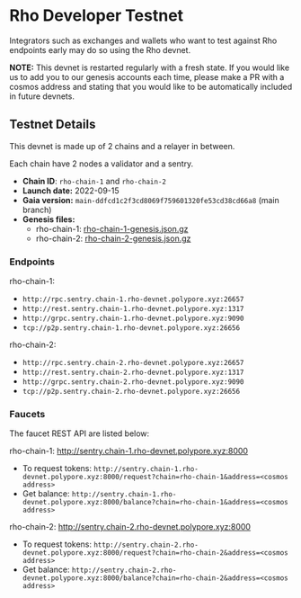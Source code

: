 # Rho Developer Testnet

Integrators such as exchanges and wallets who want to test against Rho endpoints early may do so using the Rho devnet.

**NOTE:** This devnet is restarted regularly with a fresh state. If you would like us to add you to our genesis accounts each time, please make a PR with a cosmos address and stating that you would like to be automatically included in future devnets.

## Testnet Details

This devnet is made up of 2 chains and a relayer in between.

Each chain have 2 nodes a validator and a sentry.

- **Chain ID**: `rho-chain-1` and `rho-chain-2`
- **Launch date:** 2022-09-15
- **Gaia version:** `main-ddfcd1c2f3cd8069f759601320fe53cd38cd66a8` (main branch)
- **Genesis files:** 
  - rho-chain-1: [rho-chain-1-genesis.json.gz](rho-chain-1-genesis.json.gz)
  - rho-chain-2: [rho-chain-2-genesis.json.gz](rho-chain-2-genesis.json.gz)

### Endpoints
rho-chain-1:
* `http://rpc.sentry.chain-1.rho-devnet.polypore.xyz:26657`
* `http://rest.sentry.chain-1.rho-devnet.polypore.xyz:1317`
* `http://grpc.sentry.chain-1.rho-devnet.polypore.xyz:9090`
* `tcp://p2p.sentry.chain-1.rho-devnet.polypore.xyz:26656`

rho-chain-2:
* `http://rpc.sentry.chain-2.rho-devnet.polypore.xyz:26657`
* `http://rest.sentry.chain-2.rho-devnet.polypore.xyz:1317`
* `http://grpc.sentry.chain-2.rho-devnet.polypore.xyz:9090`
* `tcp://p2p.sentry.chain-2.rho-devnet.polypore.xyz:26656`

### Faucets
The faucet REST API are listed below:

rho-chain-1: http://sentry.chain-1.rho-devnet.polypore.xyz:8000
 - To request tokens: `http://sentry.chain-1.rho-devnet.polypore.xyz:8000/request?chain=rho-chain-1&address=<cosmos address>`
 - Get balance: `http://sentry.chain-1.rho-devnet.polypore.xyz:8000/balance?chain=rho-chain-1&address=<cosmos address>`

rho-chain-2: http://sentry.chain-2.rho-devnet.polypore.xyz:8000
 - To request tokens: `http://sentry.chain-2.rho-devnet.polypore.xyz:8000/request?chain=rho-chain-2&address=<cosmos address>`
 - Get balance: `http://sentry.chain-2.rho-devnet.polypore.xyz:8000/balance?chain=rho-chain-2&address=<cosmos address>`
